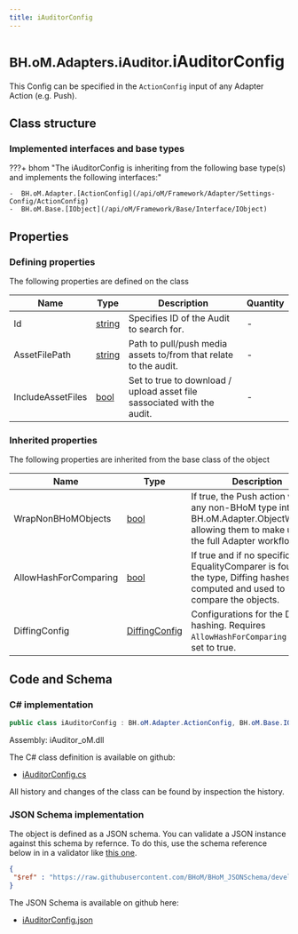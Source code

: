 ```yaml
---
title: iAuditorConfig
---
```


# <small>BH.oM.Adapters.iAuditor.</small>**iAuditorConfig**

This Config can be specified in the `ActionConfig` input of any Adapter Action (e.g. Push).

## Class structure

### Implemented interfaces and base types

???+ bhom "The iAuditorConfig is inheriting from the following base type(s) and implements the following interfaces:"

    -  BH.oM.Adapter.[ActionConfig](/api/oM/Framework/Adapter/Settings-Config/ActionConfig)
    -  BH.oM.Base.[IObject](/api/oM/Framework/Base/Interface/IObject)


## Properties



### Defining properties

The following properties are defined on the class

| Name             | Type             | Description      | Quantity         |
|------------------|------------------|------------------|------------------|
| Id | [string](https://learn.microsoft.com/en-us/dotnet/api/System.String?view=netstandard-2.0) | Specifies ID of the Audit to search for. | - |
| AssetFilePath | [string](https://learn.microsoft.com/en-us/dotnet/api/System.String?view=netstandard-2.0) | Path to pull/push media assets to/from that relate to the audit. | - |
| IncludeAssetFiles | [bool](https://learn.microsoft.com/en-us/dotnet/api/System.Boolean?view=netstandard-2.0) | Set to true to download / upload asset file sassociated with the audit. | - |


### Inherited properties
The following properties are inherited from the base class of the object

| Name             | Type             | Description      | Quantity         |
|------------------|------------------|------------------|------------------|
| WrapNonBHoMObjects | [bool](https://learn.microsoft.com/en-us/dotnet/api/System.Boolean?view=netstandard-2.0) | If true, the Push action wraps any non-BHoM type into a BH.oM.Adapter.ObjectWrapper, allowing them to make use of the full Adapter workflow. | - |
| AllowHashForComparing | [bool](https://learn.microsoft.com/en-us/dotnet/api/System.Boolean?view=netstandard-2.0) | If true and if no specific EqualityComparer is found for the type, Diffing hashes are computed and used to compare the objects. | - |
| DiffingConfig | [DiffingConfig](/api/oM/Framework/Diffing/DiffingConfig) | Configurations for the Diffing hashing. Requires `AllowHashForComparing` to be set to true. | - |


## Code and Schema

### C# implementation

``` C# title="C#"
public class iAuditorConfig : BH.oM.Adapter.ActionConfig, BH.oM.Base.IObject
```

Assembly: iAuditor_oM.dll

The C# class definition is available on github:

- [iAuditorConfig.cs](https://github.com/BHoM/iAuditor_Toolkit/blob/develop/iAuditor_oM/Adapter\iAuditorConfig.cs)

All history and changes of the class can be found by inspection the history.
### JSON Schema implementation

The object is defined as a JSON schema. You can validate a JSON instance against this schema by refernce. To do this, use the schema reference below in in a validator like [this one](https://www.jsonschemavalidator.net/).

``` json title="JSON Schema"
{
 "$ref" : "https://raw.githubusercontent.com/BHoM/BHoM_JSONSchema/develop/iAuditor_oM/iAuditorConfig.json"
}
```

The JSON Schema is available on github here:

- [iAuditorConfig.json](https://github.com/BHoM/BHoM_JSONSchema/blob/develop/iAuditor_oM/iAuditorConfig.json)
